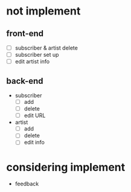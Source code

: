 # not implement
## front-end
- [ ] subscriber & artist delete
- [ ] subscriber set up
- [ ] edit artist info
## back-end
* subscriber
    - [ ] add
    - [ ] delete
    - [ ] edit URL
* artist
    - [ ] add
    - [ ] delete
    - [ ] edit info

# considering implement
- feedback